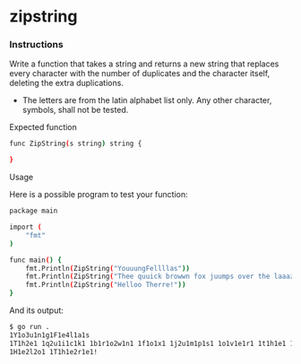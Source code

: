 # zipstring
### Instructions

Write a function that takes a string and returns a new string that replaces every character with the number of duplicates and the character itself, deleting the extra duplications.

- The letters are from the latin alphabet list only. Any other character, symbols, shall not be tested.

Expected function
```bash
func ZipString(s string) string {

}
```
Usage

Here is a possible program to test your function:
```bash
package main

import (
	"fmt"
)

func main() {
	fmt.Println(ZipString("YouuungFellllas"))
	fmt.Println(ZipString("Thee quuick browwn fox juumps over the laaazy dog"))
	fmt.Println(ZipString("Helloo Therre!"))
}
```
And its output:
```bash
$ go run .
1Y1o3u1n1g1F1e4l1a1s
1T1h2e1 1q2u1i1c1k1 1b1r1o2w1n1 1f1o1x1 1j2u1m1p1s1 1o1v1e1r1 1t1h1e1 1l3a1z1y1 1d1o1g
1H1e2l2o1 1T1h1e2r1e1!
```

